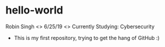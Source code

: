 # hello-world


 Robin Singh <> 6/25/19 <> Currently Studying: Cybersecurity
 
 - This is my first repository, trying to get the hang of GitHub :)
